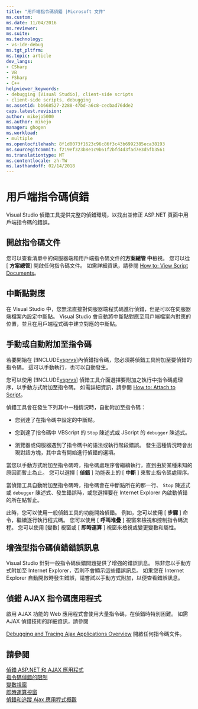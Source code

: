```yaml
---
title: "用戶端指令碼偵錯 |Microsoft 文件"
ms.custom: 
ms.date: 11/04/2016
ms.reviewer: 
ms.suite: 
ms.technology:
- vs-ide-debug
ms.tgt_pltfrm: 
ms.topic: article
dev_langs:
- CSharp
- VB
- FSharp
- C++
helpviewer_keywords:
- debugging [Visual Studio], client-side scripts
- client-side scripts, debugging
ms.assetid: bb668527-2288-47bd-a6c8-cecbad76dde2
caps.latest.revision: 
author: mikejo5000
ms.author: mikejo
manager: ghogen
ms.workload:
- multiple
ms.openlocfilehash: 8f1d0073f1623c96c86f3c43b6992385eca38193
ms.sourcegitcommit: f219ef323b8e1c9b61f2bfd4d3fad7e3d5fb3561
ms.translationtype: MT
ms.contentlocale: zh-TW
ms.lasthandoff: 02/14/2018
---
```

# <a name="client-side-script-debugging"></a>用戶端指令碼偵錯
Visual Studio 偵錯工具提供完整的偵錯環境，以找出並修正 ASP.NET 頁面中用戶端指令碼的錯誤。  
  
## <a name="opening-script-documents"></a>開啟指令碼文件  
您可以查看清單中的伺服器端和用戶端指令碼文件的**方案總管 中**檢視。 您可以從 [ **方案總管**] 開啟任何指令碼文件。 如需詳細資訊，請參閱 [How to: View Script Documents](../debugger/how-to-view-script-documents.md)。  
  
## <a name="breakpoint-mapping"></a>中斷點對應  
 在 Visual Studio 中，您無法直接對伺服器端程式碼進行偵錯，但是可以在伺服器端檔案內設定中斷點。 Visual Studio 會自動將中斷點對應至用戶端檔案內對應的位置，並且在用戶端程式碼中建立對應的中斷點。  
  
## <a name="manually-or-automatically-attaching-to-script"></a>手動或自動附加至指令碼  
 若要開始在 [!INCLUDE[vsprvs](../code-quality/includes/vsprvs_md.md)]內偵錯指令碼，您必須將偵錯工具附加至要偵錯的指令碼。 這可以手動執行，也可以自動發生。  
  
 您可以使用 [!INCLUDE[vsprvs](../code-quality/includes/vsprvs_md.md)] 偵錯工具介面選擇要附加之執行中指令碼處理序，以手動方式附加至指令碼。 如需詳細資訊，請參閱 [How to: Attach to Script](../debugger/how-to-attach-to-script.md)。  
  
 偵錯工具會在發生下列其中一種情況時，自動附加至指令碼：  
  
-   您到達了在指令碼中設定的中斷點。  
  
-   您到達了指令碼中 VBScript 的 `Stop` 陳述式或 JScript 的 `debugger` 陳述式。  
  
-   瀏覽器或伺服器遇到了指令碼中的語法或執行階段錯誤。 發生這種情況時會出現對話方塊，其中含有開始進行偵錯的選項。  
  
 當您以手動方式附加至指令碼時，指令碼處理序會繼續執行，直到由於某種未知的原因而暫止為止。 您可以選擇 [ **偵錯** ] 功能表上的 [ **中斷** ] 來暫止指令碼處理序。  
  
 當偵錯工具自動附加至指令碼時，指令碼會在中斷點所在的那一行、 `Stop` 陳述式或 `debugger` 陳述式、發生錯誤時，或您選擇要在 Internet Explorer 內啟動偵錯的所在點暫止。  
  
 此時，您可以使用一般偵錯工具的功能開始偵錯。 例如，您可以使用 [ **步驟** ] 命令，繼續逐行執行程式碼。 您可以使用 [ **呼叫堆疊** ] 視窗來檢視和控制指令碼流程。 您可以使用 [變數] 視窗或 [ **即時運算** ] 視窗來檢視或變更變數和屬性。  
  
## <a name="enhanced-error-messages-for-script-debugging"></a>增強型指令碼偵錯錯誤訊息  
 Visual Studio 針對一般指令碼偵錯問題提供了增強的錯誤訊息。 除非您以手動方式附加至 Internet Explorer，否則不會顯示這些錯誤訊息。 如果您在 Internet Explorer 自動開啟時發生錯誤，請嘗試以手動方式附加，以便查看錯誤訊息。  
  
## <a name="debugging-ajax-script-applications"></a>偵錯 AJAX 指令碼應用程式  
 啟用 AJAX 功能的 Web 應用程式會使用大量指令碼，在偵錯時特別困難。 如需 AJAX 偵錯技術的詳細資訊，請參閱  
  
 [Debugging and Tracing Ajax Applications Overview](http://msdn.microsoft.com/Library/92684ea0-7bb4-4a34-9203-3aa6394ce375) 開啟任何指令碼文件。  
  
## <a name="see-also"></a>請參閱  
 [偵錯 ASP.NET 和 AJAX 應用程式](../debugger/debugging-aspnet-and-ajax-applications.md)   
 [指令碼偵錯的限制](../debugger/limitations-on-script-debugging.md)   
 [變數視窗](../debugger/debugger-windows.md)   
 [即時運算視窗](../ide/reference/immediate-window.md)   
 [偵錯和追蹤 Ajax 應用程式概觀](http://msdn.microsoft.com/Library/92684ea0-7bb4-4a34-9203-3aa6394ce375)
